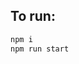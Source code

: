 ## To run:

``` sh
npm i
npm run start
```


<!-- # Getting Started with Create React App -->

<!-- This project was bootstrapped with [Create React App](https://github.com/facebook/create-react-app). -->

<!-- ## Available Scripts -->

<!-- In the project directory, you can run: -->

<!-- ### `npm start` -->

<!-- Runs the app in the development mode.\ -->
<!-- Open [http://localhost:3000](http://localhost:3000) to view it in your browser. -->

<!-- The page will reload when you make changes.\ -->
<!-- You may also see any lint errors in the console. -->

<!-- ### `npm test` -->

<!-- Launches the test runner in the interactive watch mode.\ -->
<!-- See the section about [running tests](https://facebook.github.io/create-react-app/docs/running-tests) for more information. -->

<!-- ### `npm run build` -->

<!-- Builds the app for production to the `build` folder.\ -->
<!-- It correctly bundles React in production mode and optimizes the build for the best performance. -->

<!-- The build is minified and the filenames include the hashes.\ -->
<!-- Your app is ready to be deployed! -->

<!-- See the section about [deployment](https://facebook.github.io/create-react-app/docs/deployment) for more information. -->

<!-- ### `npm run eject` -->

<!-- **Note: this is a one-way operation. Once you `eject`, you can't go back!** -->

<!-- If you aren't satisfied with the build tool and configuration choices, you can `eject` at any time. This command will remove the single build dependency from your project. -->

<!-- Instead, it will copy all the configuration files and the transitive dependencies (webpack, Babel, ESLint, etc) right into your project so you have full control over them. All of the commands except `eject` will still work, but they will point to the copied scripts so you can tweak them. At this point you're on your own. -->

<!-- You don't have to ever use `eject`. The curated feature set is suitable for small and middle deployments, and you shouldn't feel obligated to use this feature. However we understand that this tool wouldn't be useful if you couldn't customize it when you are ready for it. -->

<!-- ## Learn More -->

<!-- You can learn more in the [Create React App documentation](https://facebook.github.io/create-react-app/docs/getting-started). -->

<!-- To learn React, check out the [React documentation](https://reactjs.org/). -->

<!-- ### Code Splitting -->

<!-- This section has moved here: [https://facebook.github.io/create-react-app/docs/code-splitting](https://facebook.github.io/create-react-app/docs/code-splitting) -->

<!-- ### Analyzing the Bundle Size -->

<!-- This section has moved here: [https://facebook.github.io/create-react-app/docs/analyzing-the-bundle-size](https://facebook.github.io/create-react-app/docs/analyzing-the-bundle-size) -->

<!-- ### Making a Progressive Web App -->

<!-- This section has moved here: [https://facebook.github.io/create-react-app/docs/making-a-progressive-web-app](https://facebook.github.io/create-react-app/docs/making-a-progressive-web-app) -->

<!-- ### Advanced Configuration -->

<!-- This section has moved here: [https://facebook.github.io/create-react-app/docs/advanced-configuration](https://facebook.github.io/create-react-app/docs/advanced-configuration) -->

<!-- ### Deployment -->

<!-- This section has moved here: [https://facebook.github.io/create-react-app/docs/deployment](https://facebook.github.io/create-react-app/docs/deployment) -->

<!-- ### `npm run build` fails to minify -->

<!-- This section has moved here: [https://facebook.github.io/create-react-app/docs/troubleshooting#npm-run-build-fails-to-minify](https://facebook.github.io/create-react-app/docs/troubleshooting#npm-run-build-fails-to-minify) -->

